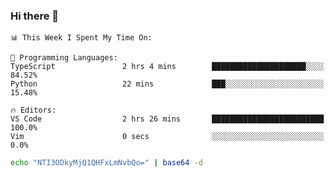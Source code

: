 ### Hi there 👋

<!--START_SECTION:waka-->
```text
📊 This Week I Spent My Time On: 

💬 Programming Languages: 
TypeScript               2 hrs 4 mins        █████████████████████░░░░   84.52% 
Python                   22 mins             ███░░░░░░░░░░░░░░░░░░░░░░   15.48%

🔥 Editors: 
VS Code                  2 hrs 26 mins       █████████████████████████   100.0% 
Vim                      0 secs              ░░░░░░░░░░░░░░░░░░░░░░░░░   0.0%
```


<!--END_SECTION:waka-->

```bash
echo "NTI3ODkyMjQ1QHFxLmNvbQo=" | base64 -d
```
